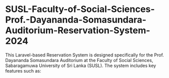 # SUSL-Faculty-of-Social-Sciences-Prof.-Dayananda-Somasundara-Auditorium-Reservation-System-2024
This Laravel-based Reservation System is designed specifically for the Prof. Dayananda Somasundara Auditorium at the Faculty of Social Sciences, Sabaragamuwa University of Sri Lanka (SUSL). The system includes key features such as:
